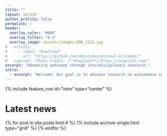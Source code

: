 ```yaml
---
title: ""
layout: splash
author_profile: false
permalink: /
header:
  overlay_color: "#000"
  overlay_filter: "0.5"
  overlay_image: /assets/images/IMG_2122.jpg
#   actions:
#     - label: "Download"
#       url: "https://github.com/mmistakes/minimal-mistakes/"
#   caption: "Photo credit: [**Unsplash**](https://unsplash.com)"
excerpt: "Advancing autonomy through interdisciplinary research."
intro: 
  - excerpt: "Welcome! Our goal is to advance research on autonomous systems with a focus on autonomous agents that interact with each other and humans. We primarily work at the intersection of machine learning, multi-agent systems, and controls, though we often draw inspiration from other fields, like neuroscience, as well."
---
```


{% include feature_row id="intro" type="center" %}

# Latest news

<!-- <div class="feature__wrapper">
  {% for post in site.posts limit:3 %}
     {% include archive-single.html %}
  {% endfor %}
</div> -->

<div class="grid__wrapper">
  {% for post in site.posts limit:4 %}
    {% include archive-single.html type="grid" %}
  {% endfor %}
</div>

<!-- Welcome! This website is currently under construction.

Please visit [tran.aerospace.illinois.edu](https://tran.aerospace.illinois.edu) for more details on our research! -->